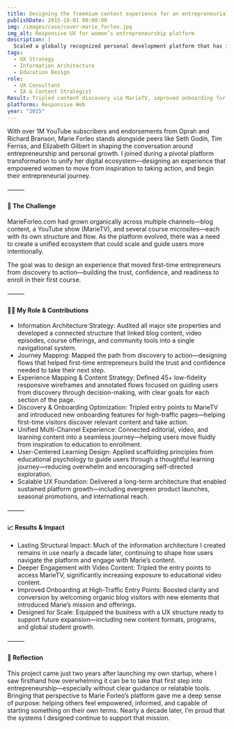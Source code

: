 ```yaml
---
title: Designing the freemium content experience for an entrepreneurial education platform
publishDate: 2015-10-01 00:00:00
img: /images/case/cover-marie_forleo.jpg
img_alt: Responsive UX for women’s entrepreneurship platform
description: |
  Scaled a globally recognized personal development platform that has inspired over 80,000 students across 650+ industries and 171 countries to pursue entrepreneurship.
tags:
  - UX Strategy
  - Information Architecture
  - Education Design
role:
  - UX Consultant
  - IA & Content Strategist
Result: Tripled content discovery via MarieTV, improved onboarding for 30%+ of blog visitors, and delivered a UX architecture still supporting platform growth 10 years later.
platforms: Responsive Web
year: "2015"
---
```


With over 1M YouTube subscribers and endorsements from Oprah and Richard Branson, Marie Forleo stands alongside peers like Seth Godin, Tim Ferriss, and Elizabeth Gilbert in shaping the conversation around entrepreneurship and personal growth. I joined during a pivotal platform transformation to unify her digital ecosystem—designing an experience that empowered women to move from inspiration to taking action, and begin their entrepreneurial journey.

⸻

#### 🧩 The Challenge

MarieForleo.com had grown organically across multiple channels—blog content, a YouTube show (MarieTV), and several course microsites—each with its own structure and flow. As the platform evolved, there was a need to create a unified ecosystem that could scale and guide users more intentionally.

The goal was to design an experience that moved first-time entrepreneurs from discovery to action—building the trust, confidence, and readiness to enroll in their first course.

⸻

#### 👩‍💻 My Role & Contributions
* Information Architecture Strategy: Audited all major site properties and developed a connected structure that linked blog content, video episodes, course offerings, and community tools into a single navigational system.
* Journey Mapping: Mapped the path from discovery to action—designing flows that helped first-time entrepreneurs build the trust and confidence needed to take their next step.
* Experience Mapping & Content Strategy: Defined 45+ low-fidelity responsive wireframes and annotated flows focused on guiding users from discovery through decision-making, with clear goals for each section of the page.
* Discovery & Onboarding Optimization: Tripled entry points to MarieTV and introduced new onboarding features for high-traffic pages—helping first-time visitors discover relevant content and take action.
* Unified Multi-Channel Experience: Connected editorial, video, and learning content into a seamless journey—helping users move fluidly from inspiration to education to enrollment.
* User-Centered Learning Design: Applied scaffolding principles from educational psychology to guide users through a thoughtful learning journey—reducing overwhelm and encouraging self-directed exploration.
* Scalable UX Foundation: Delivered a long-term architecture that enabled sustained platform growth—including evergreen product launches, seasonal promotions, and international reach.

⸻

#### 📈 Results & Impact
* Lasting Structural Impact: Much of the information architecture I created remains in use nearly a decade later, continuing to shape how users navigate the platform and engage with Marie’s content.
* Deeper Engagement with Video Content: Tripled the entry points to access MarieTV, significantly increasing exposure to educational video content.
* Improved Onboarding at High-Traffic Entry Points: Boosted clarity and conversion by welcoming organic blog visitors with new elements that introduced Marie’s mission and offerings.
* Designed for Scale: Equipped the business with a UX structure ready to support future expansion—including new content formats, programs, and global student growth.

⸻

#### 💬 Reflection

This project came just two years after launching my own startup, where I saw firsthand how overwhelming it can be to take that first step into entrepreneurship—especially without clear guidance or relatable tools. Bringing that perspective to Marie Forleo’s platform gave me a deep sense of purpose: helping others feel empowered, informed, and capable of starting something on their own terms. Nearly a decade later, I’m proud that the systems I designed continue to support that mission.
